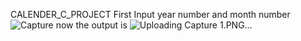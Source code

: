 CALENDER_C_PROJECT
First Input year number and month number
![Capture](https://github.com/jahidnub/Individual-project/assets/136675591/873080d5-fc8e-454d-b7ed-50f65e153919)
now the output is
![Uploading Capture 1.PNG…]()




